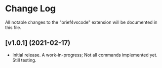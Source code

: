 # Change Log

All notable changes to the "brief4vscode" extension will be documented in this file.

## [v1.0.1] (2021-02-17)

- Initial release. A work-in-progress; Not all commands implemented yet. Still testing.
